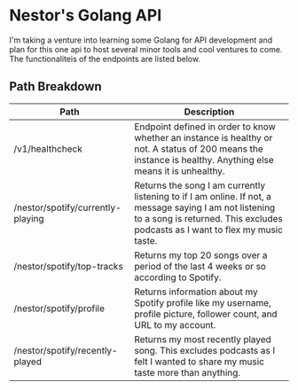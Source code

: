 # Nestor's Golang API
I'm taking a venture into learning some Golang for API development and plan for this one api to host several minor tools and cool ventures to come. The functionaliteis of the endpoints are listed below.

## Path Breakdown
| Path | Description |
| ----------- | ----------- |
| /v1/healthcheck | Endpoint defined in order to know whether an instance is healthy or not. A status of 200 means the instance is healthy. Anything else means it is unhealthy. |
| /nestor/spotify/currently-playing | Returns the song I am currently listening to if I am online. If not, a message saying I am not listening to a song is returned. This excludes podcasts as I want to flex my music taste. |
| /nestor/spotify/top-tracks | Returns my top 20 songs over a period of the last 4 weeks or so according to Spotify. |
| /nestor/spotify/profile | Returns information about my Spotify profile like my username, profile picture, follower count, and URL to my account. |
| /nestor/spotify/recently-played | Returns my most recently played song. This excludes podcasts as I felt I wanted to share my music taste more than anything. |
